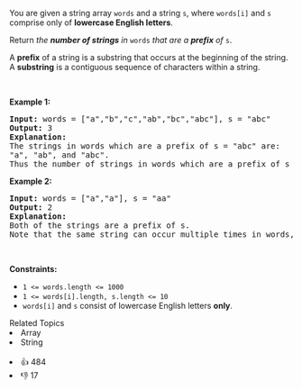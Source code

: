 <p>You are given a string array <code>words</code> and a string <code>s</code>, where <code>words[i]</code> and <code>s</code> comprise only of <strong>lowercase English letters</strong>.</p>

<p>Return <em>the <strong>number of strings</strong> in</em> <code>words</code> <em>that are a <strong>prefix</strong> of</em> <code>s</code>.</p>

<p>A <strong>prefix</strong> of a string is a substring that occurs at the beginning of the string. A <b>substring</b> is a contiguous sequence of characters within a string.</p>

<p>&nbsp;</p> 
<p><strong class="example">Example 1:</strong></p>

<pre>
<strong>Input:</strong> words = ["a","b","c","ab","bc","abc"], s = "abc"
<strong>Output:</strong> 3
<strong>Explanation:</strong>
The strings in words which are a prefix of s = "abc" are:
"a", "ab", and "abc".
Thus the number of strings in words which are a prefix of s is 3.</pre>

<p><strong class="example">Example 2:</strong></p>

<pre>
<strong>Input:</strong> words = ["a","a"], s = "aa"
<strong>Output:</strong> 2
<strong>Explanation:
</strong>Both of the strings are a prefix of s. 
Note that the same string can occur multiple times in words, and it should be counted each time.</pre>

<p>&nbsp;</p> 
<p><strong>Constraints:</strong></p>

<ul> 
 <li><code>1 &lt;= words.length &lt;= 1000</code></li> 
 <li><code>1 &lt;= words[i].length, s.length &lt;= 10</code></li> 
 <li><code>words[i]</code> and <code>s</code> consist of lowercase English letters <strong>only</strong>.</li> 
</ul>

<div><div>Related Topics</div><div><li>Array</li><li>String</li></div></div><br><div><li>👍 484</li><li>👎 17</li></div>
